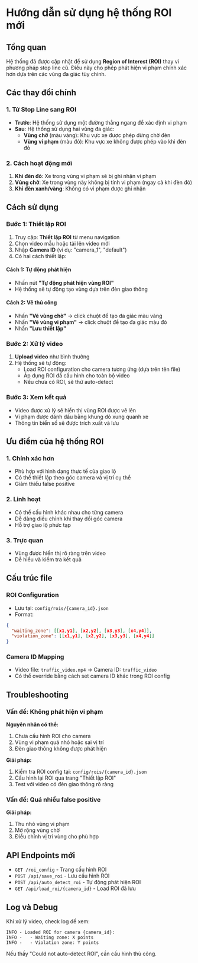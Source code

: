 # Hướng dẫn sử dụng hệ thống ROI mới

## Tổng quan
Hệ thống đã được cập nhật để sử dụng **Region of Interest (ROI)** thay vì phương pháp stop line cũ. Điều này cho phép phát hiện vi phạm chính xác hơn dựa trên các vùng đa giác tùy chỉnh.

## Các thay đổi chính

### 1. Từ Stop Line sang ROI
- **Trước**: Hệ thống sử dụng một đường thẳng ngang để xác định vi phạm
- **Sau**: Hệ thống sử dụng hai vùng đa giác:
  - **Vùng chờ** (màu vàng): Khu vực xe được phép dừng chờ đèn
  - **Vùng vi phạm** (màu đỏ): Khu vực xe không được phép vào khi đèn đỏ

### 2. Cách hoạt động mới
1. **Khi đèn đỏ**: Xe trong vùng vi phạm sẽ bị ghi nhận vi phạm
2. **Vùng chờ**: Xe trong vùng này không bị tính vi phạm (ngay cả khi đèn đỏ)
3. **Khi đèn xanh/vàng**: Không có vi phạm được ghi nhận

## Cách sử dụng

### Bước 1: Thiết lập ROI
1. Truy cập: **Thiết lập ROI** từ menu navigation
2. Chọn video mẫu hoặc tải lên video mới
3. Nhập **Camera ID** (ví dụ: "camera_1", "default")
4. Có hai cách thiết lập:

#### Cách 1: Tự động phát hiện
- Nhấn nút **"Tự động phát hiện vùng ROI"**
- Hệ thống sẽ tự động tạo vùng dựa trên đèn giao thông

#### Cách 2: Vẽ thủ công
- Nhấn **"Vẽ vùng chờ"** → click chuột để tạo đa giác màu vàng
- Nhấn **"Vẽ vùng vi phạm"** → click chuột để tạo đa giác màu đỏ
- Nhấn **"Lưu thiết lập"**

### Bước 2: Xử lý video
1. **Upload video** như bình thường
2. Hệ thống sẽ tự động:
   - Load ROI configuration cho camera tương ứng (dựa trên tên file)
   - Áp dụng ROI đã cấu hình cho toàn bộ video
   - Nếu chưa có ROI, sẽ thử auto-detect

### Bước 3: Xem kết quả
- Video được xử lý sẽ hiển thị vùng ROI được vẽ lên
- Vi phạm được đánh dấu bằng khung đỏ xung quanh xe
- Thông tin biển số sẽ được trích xuất và lưu

## Ưu điểm của hệ thống ROI

### 1. Chính xác hơn
- Phù hợp với hình dạng thực tế của giao lộ
- Có thể thiết lập theo góc camera và vị trí cụ thể
- Giảm thiểu false positive

### 2. Linh hoạt
- Có thể cấu hình khác nhau cho từng camera
- Dễ dàng điều chỉnh khi thay đổi góc camera
- Hỗ trợ giao lộ phức tạp

### 3. Trực quan
- Vùng được hiển thị rõ ràng trên video
- Dễ hiểu và kiểm tra kết quả

## Cấu trúc file

### ROI Configuration
- Lưu tại: `config/rois/{camera_id}.json`
- Format:
```json
{
  "waiting_zone": [[x1,y1], [x2,y2], [x3,y3], [x4,y4]],
  "violation_zone": [[x1,y1], [x2,y2], [x3,y3], [x4,y4]]
}
```

### Camera ID Mapping
- Video file: `traffic_video.mp4` → Camera ID: `traffic_video`
- Có thể override bằng cách set camera ID khác trong ROI config

## Troubleshooting

### Vấn đề: Không phát hiện vi phạm
**Nguyên nhân có thể:**
1. Chưa cấu hình ROI cho camera
2. Vùng vi phạm quá nhỏ hoặc sai vị trí
3. Đèn giao thông không được phát hiện

**Giải pháp:**
1. Kiểm tra ROI config tại: `config/rois/{camera_id}.json`
2. Cấu hình lại ROI qua trang "Thiết lập ROI"
3. Test với video có đèn giao thông rõ ràng

### Vấn đề: Quá nhiều false positive
**Giải pháp:**
1. Thu nhỏ vùng vi phạm
2. Mở rộng vùng chờ
3. Điều chỉnh vị trí vùng cho phù hợp

## API Endpoints mới

- `GET /roi_config` - Trang cấu hình ROI
- `POST /api/save_roi` - Lưu cấu hình ROI
- `POST /api/auto_detect_roi` - Tự động phát hiện ROI
- `GET /api/load_roi/{camera_id}` - Load ROI đã lưu

## Log và Debug

Khi xử lý video, check log để xem:
```
INFO - Loaded ROI for camera {camera_id}:
INFO -   - Waiting zone: X points
INFO -   - Violation zone: Y points
```

Nếu thấy "Could not auto-detect ROI", cần cấu hình thủ công.